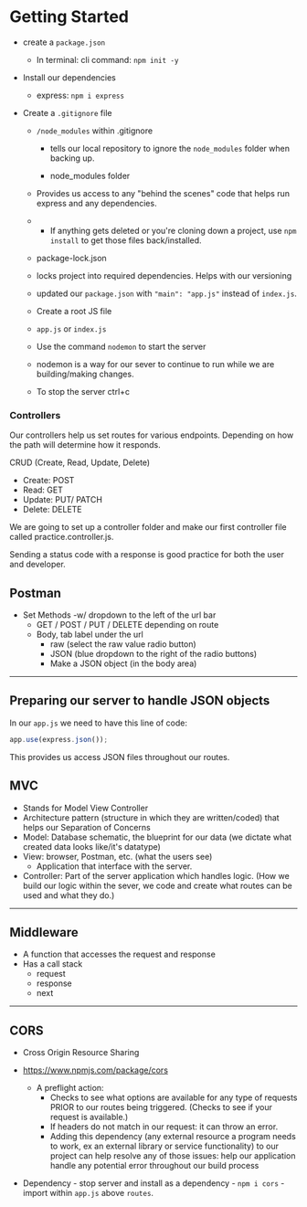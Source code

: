 # Getting Started

- create a `package.json`
  - In terminal: cli command: `npm init -y`
- Install our dependencies
  - express: `npm i express`
- Create a `.gitignore` file

  - `/node_modules` within .gitignore

    - tells our local repository to ignore the `node_modules` folder when backing up.

    - node_modules folder

  - Provides us access to any "behind the scenes" code that helps run express and any dependencies.
  - - If anything gets deleted or you're cloning down a project, use `npm install` to get those files back/installed.

  - package-lock.json
  - locks project into required dependencies. Helps with our versioning
  - updated our `package.json` with `"main": "app.js"` instead of `index.js`.

  - Create a root JS file
  - `app.js` or `index.js`

  - Use the command `nodemon` to start the server
  - nodemon is a way for our sever to continue to run while we are building/making changes.
  - To stop the server ctrl+c

### Controllers

Our controllers help us set routes for various endpoints. Depending on how the path will determine how it responds.

CRUD (Create, Read, Update, Delete)

- Create: POST
- Read: GET
- Update: PUT/ PATCH
- Delete: DELETE

We are going to set up a controller folder and make our first controller file called practice.controller.js.

Sending a status code with a response is good practice for both the user and developer.

## Postman

- Set Methods -w/ dropdown to the left of the url bar
  - GET / POST / PUT / DELETE depending on route
  - Body, tab label under the url
    - raw (select the raw value radio button)
    - JSON (blue dropdown to the right of the radio buttons)
    - Make a JSON object (in the body area)

---

## Preparing our server to handle JSON objects

In our `app.js` we need to have this line of code:

```js
app.use(express.json());
```

This provides us access JSON files throughout our routes.

## MVC

- Stands for Model View Controller
- Architecture pattern (structure in which they are written/coded) that helps our Separation of Concerns
- Model: Database schematic, the blueprint for our data (we dictate what created data looks like/it's datatype)
- View: browser, Postman, etc. (what the users see)
  - Application that interface with the server.
- Controller: Part of the server application which handles logic. (How we build our logic within the sever, we code and create what routes can be used and what they do.)

---

## Middleware

- A function that accesses the request and response
- Has a call stack
  - request
  - response
  - next

---

## CORS

- Cross Origin Resource Sharing
- https://www.npmjs.com/package/cors

  - A preflight action:
    - Checks to see what options are available for any type of requests PRIOR to our routes being triggered. (Checks to see if your request is available.)
    - If headers do not match in our request: it can throw an error.
    - Adding this dependency (any external resource a program needs to work, ex an external library or service functionality) to our project can help resolve any of those issues: help our application handle any potential error throughout our build process

- Dependency - stop server and install as a dependency - `npm i cors` - import within `app.js` above `routes`.
